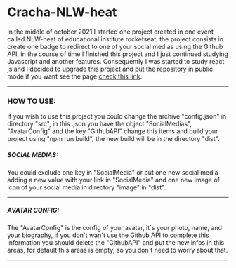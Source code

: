 <h1>
  Cracha-NLW-heat
</h1>


<p>
  in the middle of october 2021 I started one project created in one event called NLW-heat of educational institute rocketseat, the project consists in create one badge to redirect to one of your social medias using the Github API, in the course of time I finished this project and I just continued studying Javascript and another features. Consequently I was started to study react js and I decided to upgrade this project and put the repository in public mode if you want see the page <a href="https://nlw-heat-card-demo.netlify.app/" target="_blank">check this link</a>.
</p>

<hr/>

<h3>
  HOW TO USE:
</h3>

<p>
  If you wish to use this project you could change the archive "config.json" in directory "src", in this .json you have the object "SocialMedias", "AvatarConfig" and the key "GithubAPI" change this items  and build your project using "npm run build", the new build will be in the directory "dist".
</p>


<h5>
  SOCIAL MEDIAS:
</h5>

<p>
  You could exclude one key in "SocialMedia" or put one new social media adding a new value with your link in "SocialMedia" and one new image of icon of your social media in directory "image" in "dist".
</p>

<hr/>

<h5>
  AVATAR CONFIG:
</h5>
  The "AvatarConfig" is the config of your avatar, it´s your photo, name, and your biography, if you don´t wan´t use the Github API to complete this information you should delete the "GithubAPI" and put the new infos in this areas, for default this areas is empty, so you don´t need to worry about that.
<hr/>
